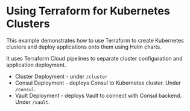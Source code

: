 # Using Terraform for Kubernetes Clusters

This example demonstrates how to use Terraform to create
Kubernetes clusters and deploy applications onto them
using Helm charts.

It uses Terraform Cloud pipelines to separate cluster
configuration and application deployment.

* Cluster Deployment - under `/cluster`
* Consul Deployment - deploys Consul to Kubernetes cluster. Under `/consul`.
* Vault Deployment - deploys Vault to connect with Consul backend. Under
  `/vault`.